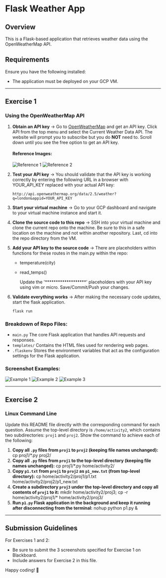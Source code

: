 # Flask Weather App

## Overview
This is a Flask-based application that retrieves weather data using the OpenWeatherMap API.

## Requirements
Ensure you have the following installed:
- The application must be deployed on your GCP VM.

---

## Exercise 1
### Using the OpenWeatherMap API

1. **Obtain an API key** 
    -> Go to [OpenWeatherMap](https://openweathermap.org/price) and get an API key. Click API from the top menu and select the Current Weather Data API. The website will prompt you to subscribe but you do **NOT** need to. Scroll down until you see the free option to get an API key.
    #### Reference Images:
    ![Reference 1](sample_screenshots/CurrentWeatherData.png)
    ![Reference 2](sample_screenshots/FREEAPIKEY.png)
2. **Test your API key**
    -> You should validate that the API key is working correctly by entering the following URL in a browser with YOUR_API_KEY replaced with your actual API key:

   ```
   http://api.openweathermap.org/data/2.5/weather?q=london&appid=YOUR_API_KEY
   ```
3. **Start your virtual machine**
    -> Go to your GCP dashboard and navigate to your virtual machine instance and start it.
4. **Clone the source code to this repo**
    -> SSH into your virtual machine and clone the current repo onto the machine. Be sure to this in a safe location on the machine and not within another repository. Last, cd into the repo directory from the VM.
5. **Add your API key to the source code**
    -> There are placeholders within functions for these routes in the main.py within the repo:
    - temperature(city)
    - read_temps()

        Update the '*******************' placeholders with your API key using vim or micro. Save/Commit/Push your changes.
6. **Validate everything works**
    -> After making the necessary code updates, start the flask application.
    ```bash
    flask run
    ```
### Breakdown of Repo Files: 
- `main.py` The core Flask application that handles API requests and responses.
- `templates/` Contains the HTML files used for rendering web pages.
- `.flaskenv` Stores the environment variables that act as the configuration settings for the Flask application.

### Screenshot Examples:
![Example 1](sample_screenshots/image.png)
![Example 2](sample_screenshots/image-1.png)
![Example 3](sample_screenshots/image-2.png)

---

## Exercise 2
### Linux Command Line
Update this README file directly with the corresponding command for each question. Assume the top-level directory is `/home/activity2`, which contains two subdirectories: `proj1` and `proj2`. Show the command to achieve each of the following:

1. **Copy all `.py` files from `proj1` to `proj2` (keeping file names unchanged):**
cp proj1/*.py proj2/
2. **Copy all `.py` files from `proj1` to the top-level directory (keeping file names unchanged):**
cp proj1/*.py home/activity2/
3. **Copy `p1.txt` from `proj1` to `proj2` as `p1_new.txt` (from top-level directory):**
cp home/activity2/proj1/p1.txt home/activity2/proj2/p1_new.txt
4. **Create a subdirectory `proj3` under the top-level directory and copy all contents of `proj1` to it:**
mkdir home/activity2/proj3; cp -r home/activity2/proj1/* home/activity2/proj3/
5. **Run `p1.py` Flask application in the background and keep it running after disconnecting from the terminal:**
nohup python p1.py &
---

## Submission Guidelines

For Exercises 1 and 2:
- Be sure to submit the 3 screenshots specified for Exercise 1 on Blackboard.
- Include answers for Exercise 2 in this file.

Happy coding! 🚀